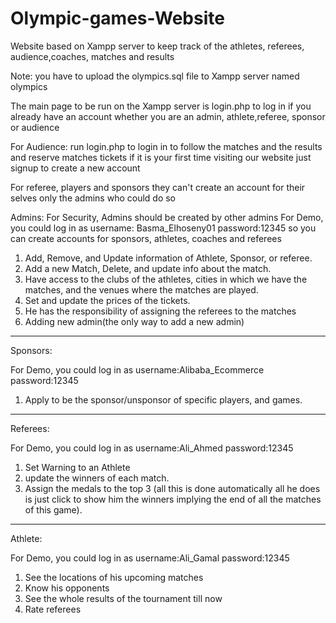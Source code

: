 # Olympic-games-Website
Website based on Xampp server to keep track of the athletes, referees, audience,coaches, matches and results

Note: you have to upload the olympics.sql file to Xampp server named olympics

The main page to be run on the Xampp server is login.php to log in if you already have an account whether you are an admin, athlete,referee, sponsor or audience

For Audience:
run login.php to login in to follow the matches and the results and reserve matches tickets 
if it is your first time visiting our website just signup to create a new account

For referee, players and sponsors they can't create an account for their selves only the admins who could do so

Admins:
For Security, Admins should be created by other admins
For Demo, you could log in as username: Basma_Elhoseny01    password:12345
so you can create accounts for sponsors, athletes, coaches and referees

1. Add, Remove, and Update information of  Athlete, Sponsor, or referee.
2. Add a new Match, Delete, and update info about the match.
3. Have access to the clubs of the athletes, cities in which we have the matches, and the venues where the matches are played.
4. Set and update the prices of the tickets.
5. He has the responsibility of assigning the referees to the matches
6. Adding new admin(the only way to add a new admin)
------------------------------------------------------------------------------------------------------------------------------------------------------------
Sponsors:

For Demo, you could log in as username:Alibaba_Ecommerce    password:12345

1. Apply to be the sponsor/unsponsor of specific players, and games.
------------------------------------------------------------------------------------------------------------------------------------------------------------
Referees:

For Demo, you could log in as username:Ali_Ahmed    password:12345

1. Set Warning to an Athlete 
2. update the winners of each match.
3. Assign the medals to the top 3 (all this is done automatically all he does is just click to show him the winners implying the end of all the matches of this game).
----------------------------------------------------------------------------------------------------------------------------------------------------------
Athlete:

For Demo, you could log in as username:Ali_Gamal    password:12345

1. See the locations of his upcoming matches
2. Know his opponents
3. See the whole results of the tournament till now
4. Rate referees

